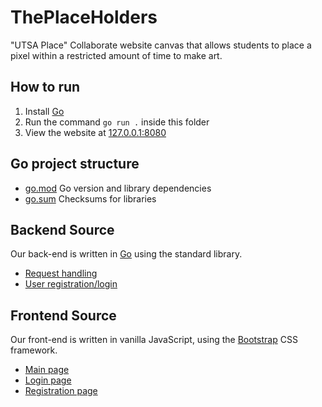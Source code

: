 # ThePlaceHolders
"UTSA Place" Collaborate website canvas that allows students to place a pixel
within a restricted amount of time to make art.

## How to run
1. Install [Go](https://go.dev/dl/)
2. Run the command `go run .` inside this folder
3. View the website at [127.0.0.1:8080](http://127.0.0.1:8080/)

## Go project structure
* [go.mod](go.mod) Go version and library dependencies
* [go.sum](go.sum) Checksums for libraries

## Backend Source
Our back-end is written in [Go](https://go.dev/) using the standard library.
* [Request handling](server.go)
* [User registration/login](users.go)

## Frontend Source
Our front-end is written in vanilla JavaScript, using the [Bootstrap](https://getbootstrap.com/)
CSS framework.
* [Main page](static/index.html)
* [Login page](static/login.html)
* [Registration page](static/register.html)